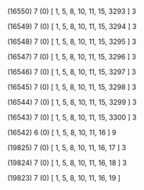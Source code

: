 (16550) 7 (0) [ 1, 5, 8, 10, 11, 15, 3293 ] 3 


(16549) 7 (0) [ 1, 5, 8, 10, 11, 15, 3294 ] 3 


(16548) 7 (0) [ 1, 5, 8, 10, 11, 15, 3295 ] 3 


(16547) 7 (0) [ 1, 5, 8, 10, 11, 15, 3296 ] 3 


(16546) 7 (0) [ 1, 5, 8, 10, 11, 15, 3297 ] 3 


(16545) 7 (0) [ 1, 5, 8, 10, 11, 15, 3298 ] 3 


(16544) 7 (0) [ 1, 5, 8, 10, 11, 15, 3299 ] 3 


(16543) 7 (0) [ 1, 5, 8, 10, 11, 15, 3300 ] 3 


(16542) 6 (0) [ 1, 5, 8, 10, 11, 16 ] 9 


(19825) 7 (0) [ 1, 5, 8, 10, 11, 16, 17 ] 3 


(19824) 7 (0) [ 1, 5, 8, 10, 11, 16, 18 ] 3 


(19823) 7 (0) [ 1, 5, 8, 10, 11, 16, 19 ]  


